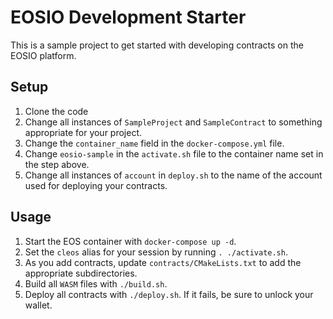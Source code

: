 # EOSIO Development Starter
This is a sample project to get started with developing contracts on the EOSIO platform.

## Setup
1. Clone the code
1. Change all instances of `SampleProject` and `SampleContract` to something appropriate for your project.
1. Change the `container_name` field in the `docker-compose.yml` file.
1. Change `eosio-sample` in the `activate.sh` file to the container name set in the step above.
1. Change all instances of `account` in `deploy.sh` to the name of the account used for deploying your contracts.

## Usage
1. Start the EOS container with `docker-compose up -d`.
1. Set the `cleos` alias for your session by running `. ./activate.sh`.
1. As you add contracts, update `contracts/CMakeLists.txt` to add the appropriate subdirectories.
1. Build all `WASM` files with `./build.sh`.
1. Deploy all contracts with `./deploy.sh`.  If it fails, be sure to unlock your wallet.

